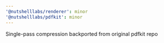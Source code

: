 ```yaml
---
'@nutshelllabs/renderer': minor
'@nutshelllabs/pdfkit': minor
---
```


Single-pass compression backported from original pdfkit repo
